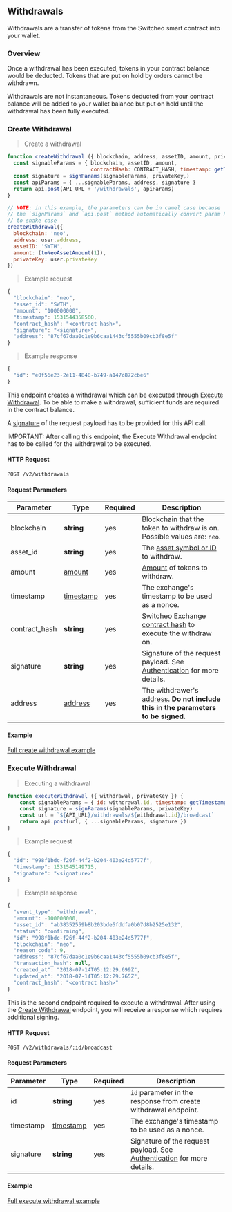 ## Withdrawals

Withdrawals are a transfer of tokens from the Switcheo smart contract into your wallet.

### Overview

Once a withdrawal has been executed, tokens in your contract balance would be deducted.
Tokens that are put on hold by orders cannot be withdrawn.

Withdrawals are not instantaneous.
Tokens deducted from your contract balance will be added to your wallet balance but put on hold until
the withdrawal has been fully executed.

### Create Withdrawal

> Create a withdrawal

```js
function createWithdrawal ({ blockchain, address, assetID, amount, privateKey }) {
  const signableParams = { blockchain, assetID, amount,
                           contractHash: CONTRACT_HASH, timestamp: getTimestamp() }
  const signature = signParams(signableParams, privateKey,)
  const apiParams = { ...signableParams, address, signature }
  return api.post(API_URL + '/withdrawals', apiParams)
}

// NOTE: in this example, the parameters can be in camel case because
// the `signParams` and `api.post` method automatically convert param keys
// to snake case
createWithdrawal({
  blockchain: 'neo',
  address: user.address,
  assetID: 'SWTH',
  amount: (toNeoAssetAmount(1)),
  privateKey: user.privateKey
})
```

> Example request

```js
{
  "blockchain": "neo",
  "asset_id": "SWTH",
  "amount": "100000000",
  "timestamp": 1531544358560,
  "contract_hash": "<contract hash>",
  "signature": "<signature>",
  "address": "87cf67daa0c1e9b6caa1443cf5555b09cb3f8e5f"
}
```

> Example response

```js
{
  "id": "e0f56e23-2e11-4848-b749-a147c872cbe6"
}
```

This endpoint creates a withdrawal which can be executed through [Execute Withdrawal](#execute-withdrawal).
To be able to make a withdrawal, sufficient funds are required in the contract balance.

A [signature](#authentication) of the request payload has to be provided for this API call.

<aside class="notice">
  IMPORTANT: After calling this endpoint, the Execute Withdrawal endpoint has to be called for the withdrawal to be executed.
</aside>

#### HTTP Request

`POST /v2/withdrawals`

#### Request Parameters

 Parameter         | Type       | Required | Description
------------------ | ---------- | -------- | ------------
 blockchain        | **string** | yes       | Blockchain that the token to withdraw is on. Possible values are: `neo`.
 asset_id          | **string** | yes       | The [asset symbol or ID](#supported-assets) to withdraw.
 amount            | [amount](#amounts) | yes       | [Amount](#amounts) of tokens to withdraw.
 timestamp         | [timestamp](#timestamp)    | yes       | The exchange's timestamp to be used as a nonce.
 contract_hash     | **string** | yes       | Switcheo Exchange [contract hash](#contracts) to execute the withdraw on.
 signature         | **string** | yes       | Signature of the request payload. See [Authentication](#authentication) for more details.
 address           | [address](#addresses) | yes       | The withdrawer's [address](#addresses). **Do not include this in the parameters to be signed.**

#### Example

[Full create withdrawal example](https://github.com/ConjurTech/switcheo-api-examples/blob/master/src/examples/withdrawals/createWithdrawalExample.js)

### Execute Withdrawal

> Executing a withdrawal

```js
function executeWithdrawal ({ withdrawal, privateKey }) {
    const signableParams = { id: withdrawal.id, timestamp: getTimestamp() }
    const signature = signParams(signableParams, privateKey)
    const url = `${API_URL}/withdrawals/${withdrawal.id}/broadcast`
    return api.post(url, { ...signableParams, signature })
}
```

> Example request

```js
{
  "id": "998f1bdc-f26f-44f2-b204-403e24d5777f",
  "timestamp": 1531545149715,
  "signature": "<signature>"
}
```

> Example response

```js
{
  "event_type": "withdrawal",
  "amount": -100000000,
  "asset_id": "ab38352559b8b203bde5fddfa0b07d8b2525e132",
  "status": "confirming",
  "id": "998f1bdc-f26f-44f2-b204-403e24d5777f",
  "blockchain": "neo",
  "reason_code": 9,
  "address": "87cf67daa0c1e9b6caa1443cf5555b09cb3f8e5f",
  "transaction_hash": null,
  "created_at": "2018-07-14T05:12:29.699Z",
  "updated_at": "2018-07-14T05:12:29.765Z",
  "contract_hash": "<contract hash>"
}
```

This is the second endpoint required to execute a withdrawal.
After using the [Create Withdrawal](#create-withdrawal) endpoint,
you will receive a response which requires additional signing.

#### HTTP Request

`POST /v2/withdrawals/:id/broadcast`

#### Request Parameters

 Parameter  | Type       | Required | Description
 ---------- | ---------- | -------- | -----------
 id         | **string** | yes       | `id` parameter in the response from create withdrawal endpoint.
 timestamp  | [timestamp](#timestamp)    | yes       | The exchange's timestamp to be used as a nonce.
 signature  | **string** | yes       | Signature of the request payload. See [Authentication](#authentication) for more details.

#### Example

[Full execute withdrawal example](https://github.com/ConjurTech/switcheo-api-examples/blob/master/src/examples/withdrawals/executeWithdrawalExample.js)
